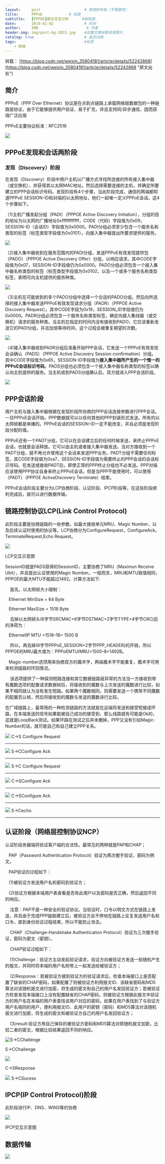 ```yaml
---
layout:     post                    # 使用的布局（不需要改）
title:     	PPPoE            # 标题 
subtitle:   [PPPOE]报文交互分析      #副标题   
date:       2019-01-02              # 时间
author:     XHN                      # 作者
header-img: img/post-bg-2015.jpg    #这篇文章标题背景图片
catalog: true                       # 是否归档
tags:                               #标签
    - 网络
---
```


转载：
[https://blog.csdn.net/weixin_35804181/article/details/52242868](https://blog.csdn.net/weixin_35804181/article/details/52242868 "原文出处")

## 简介 ##


 PPPoE（PPP Over Ethernet）协议是在点到点链路上承载网络层数据包的一种链路层协议，由于它能够提供用户验证、易于扩充，并且支持同/异步通信，因而获得广泛应用 

PPPoE主要协议标准：RFC2516

![](https://i.imgur.com/T9IEaln.png)

## PPPoE发现和会话两阶段 ##

### 发现（Discovery）阶段 ###

在发现（Discovery）阶段中用户主机以广播方式寻找所连接的所有接入集中器（或交换机），并获得其以太网MAC地址。然后选择需要连接的主机，并确定所要建立的PPP会话标识号码。发现阶段有4个步骤，当此阶段完成，通信的两端都知道PPPoE SESSION-ID和对端的以太网地址，他们一起唯一定义PPPoE会话。这4个步骤如下。


（1)主机广播发起分组（PADI）（PPPOE Active Discovery Initiation），分组的目的地址为以太网的广播地址0xffffffffffff，CODE（代码）字段值为0x09，SESSION-ID（会话ID）字段值为0x0000。PADI分组必须至少包含一个服务名称类型的标签（标签类型字段值为0x0101），向接入集中器提出所要求提供的服务。

![](https://i.imgur.com/551jTbo.png)


（2)接入集中器收到在服务范围内的PADI分组，发送PPPoE有效发现提供包（PADO）（PPPOE Active Discovery Offer）分组，以响应请求。其中CODE字段值为0x07，SESSION-ID字段值仍为0x0000。PADO分组必须包含一个接入集中器名称类型的标签（标签类型字段值为0x0102，以及一个或多个服务名称类型标签，表明可向主机提供的服务种类。

![](https://i.imgur.com/06XLZaA.png)

（3)主机在可能收到的多个PADO分组中选择一个合适的PADO分组，然后向所选择的接入集中器发送PPPoE有效发现请求分组（PADR）（PPPOE Active Discovery Request）。其中CODE字段为0x19，SESSION_ID字段值仍为0x0000。PADR分组必须包含一个服务名称类型标签，确定向接入集线器（或交换机）请求的服务种类。当主机在指定的时间内没有接收到PADO，它应该重新发送它的PADI分组，并且加倍等待时间，这个过程会被重复期望的次数。


![](https://i.imgur.com/zFKd2LY.png)

（4)接入集中器收到PADR分组后准备开始PPP会话，它发送一个PPPoE有效发现会话确认（PADS）（PPPOE Active Discovery Session-confirmation）分组。其中CODE字段值为0x65，SESSION-ID字段值为**接入集中器所产生的一个惟一的PPPoE会话标识号码**。PADS分组也必须包含一个接入集中器名称类型的标签以确认向主机提供的服务。当主机收到PADS分组确认后，双方就进入PPP会话阶段。

![](https://i.imgur.com/XW7md2G.png)

## PPP会话阶段 ##

用户主机与接入集中器根据在发现阶段所协商的PPP会话连接参数进行PPP会话。一旦PPPoE会话开始，PPP数据就可以以任何其他的PPP封装形式发送。所有的以太网帧都是单播的。PPPoE会话的SESSION-ID一定不能改变，并且必须是发现阶段分配的值。

PPPoE还有一个PADT分组，它可以在会话建立后的任何时候发送，来终止PPPoE会话，也就是会话释放。它可以由主机或者接入集中器发送。当对方接收到一个PADT分组，就不再允许使用这个会话来发送PPP业务。PADT分组不需要任何标签，其CODE字段值为0xa7，SESSION-ID字段值为需要终止的PPP会话的会话标识号码。在发送或接收PADT后，即使正常的PPP终止分组也不必发送。PPP对端应该使用PPP协议自身来终止PPPoE会话，但是当PPP不能使用时，可以使用（PADT）（PPPOE ActiveDiscovery Terminate）结束。

PPPoE会话阶段主要分为LCP协商阶段、认证阶段、IPCP阶段等，在这些阶段顺利完成后，就可以进行数据传输。


## 链路控制协议LCP(Link Control Protocol) ##

此阶段主要是协商链路的一些参数，如最大接收单元MRU、Magic Number，以及后续认证时使用的协议等。LCP协商分为ConfigureRequest，ConfigureAck，TerminateRequest,Echo Request。



![](https://i.imgur.com/cYMinjd.png)

LCP交互示意图


SessionID就是PADS获得的SessionID，主要协商了MRU（Maximun Receive Ubit），并且提出认证使用的Magic Number。一般而言，MRU和MTU取值相同，PPPOE的最大MTU不能超过1492。计算方法如下:

    首先，以太网帧大小限制：

   Ethernet MinSize = 64 Byte

   Ethernet MaxSize = 1518 Byte

    去掉以太网帧头(6字节SRCMAC+6字节DSTMAC+2字节TYPE+4字节CRC)后的净荷为：

   EthernetIP MTU =1518–18= 1500 B

    所以，再去掉(6字节PPPoE_SESSION+2字节PPP_HEADER)的开销，所以PPPOE的MRU最大值为：PPPoEMTU/MRU=1500–8=1492B。

   Magic-number选项用来协商双方的魔术字，两端魔术字不能重复，魔术字可用来检测链路的环回情况。

    该选项提供了一种探测短路连接和其它数据链路层异常的方法当一方接收到带有魔数选项的配置请求数据帧后，将接收到的魔数与上次发送的魔数进行比较，如果不相同就认为没有发生短路。如果两个魔数相同，则需要发送一个携带不同魔数的配置否认帧，然后将接收到的魔数与发送的魔数进行比较。

在广域链路上，最常用的一种检测链路的方法就是在远端将发送和接受短接成环路，在本端发送的信号如果能被自己成功的接受到，那么线路就有可能是Ok的，这就是LoopBack测试。如果环路在测试之后并未撤掉，PPP又没有引如Magic-Number的话，就可能自己和自己建立PPP关系。

![](https://i.imgur.com/5a6mTzL.png)
C->S Configure Request

----------

![](https://i.imgur.com/X4wrfcI.png)
S->CConfigure Ack

----------

![](https://i.imgur.com/1cYzq6b.png)
  S->C Configure Request

----------

![](https://i.imgur.com/AIVsl7Q.png)
C->SConfigure Ack

----------

![](https://i.imgur.com/GteiVe9.png)
C->SConfigure Ack

----------

![](https://i.imgur.com/i5kXCrV.png)
S->Cecho


----------


## 认证阶段（网络层控制协议NCP） ##

认证阶段务器端将验证客户端的合法性。最常见的两种就是PAP和CHAP；

   PAP（Password Authentication Protocol）验证为两次握手验证，密码为明文。

   PAP验证的过程如下：

   (1)被验证方发送用户名和密码到验证方；

   (2)验证方根据本端用户表查看是否有此用户以及密码是否正确，然后返回不同的响应。

    注意：PAP不是一种安全的验证协议。当验证时，口令以明文方式在链路上发送，并且由于完成PPP链路建立后，被验证方会不停地在链路上反复发送用户名和口令，直到身份验证过程结束，所以不能防止攻击。

    CHAP（Challenge-Handshake Authentication Protocol）验证为三次握手验证，密码为密文（密钥）。  

    CHAP验证过程如下：

    (1)Challenge：验证方主动发起验证请求，验证方向被验证方发送一些随机产生的报文，并同时将本端的用户名附带上一起发送给被验证方；

    (2)Response：若被验证方接到验证方的验证请求后，检查本端接口上是否配置了缺省的CHAP密码，如果配置了则被验证方利用报文ID、该缺省密码和MD5算法对该随机报文进行加密，将生成的密文和自己的用户名发回验证方；若被验证方检查发现本端接口上没有配置缺省的CHAP密码，则被验证方根据此报文中验证方的用户名在本端的用户表查找该用户对应的密码，如果在用户表找到了与验证方用户名相同的用户，便利用报文ID、此用户的密钥（密码）和MD5算法对该随机报文进行加密，将生成的密文和被验证方自己的用户名发回验证方；

    (3)result:验证方用自己保存的被验证方密码和MD5算法对原随机报文加密，比较二者的密文，根据比较结果返回不同的响应。

![S->CChallenge](https://i.imgur.com/Mug8tL9.png)

S->CChallenge

![](https://i.imgur.com/NfOVT8r.png)

C->SResponse

![](https://i.imgur.com/6ECec64.png)
S->CSucess



## IPCP(IP Control Protocol)阶段 ##
此阶段进行IP、DNS、WINS等的协商



![](https://i.imgur.com/BJo8Qyj.png)

IPCP交互示意图



## 数据传输 ##

![](https://i.imgur.com/yehrre5.png)